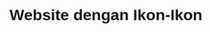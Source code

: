<html lang="id">
<head>
    <meta charset="UTF-8">
    <meta name="viewport" content="width=device-width, initial-scale=1.0">
    <title>Website dengan Ikon</title>
    <!-- Menyertakan link ke Font Awesome untuk ikon -->
    <link rel="stylesheet" href="https://cdnjs.cloudflare.com/ajax/libs/font-awesome/6.0.0-beta3/css/all.min.css">
    <style>
        body {
            font-family: Arial, sans-serif;
            text-align: center;
            padding-top: 50px;
        }
        .icons {
            display: flex;
            justify-content: center;
            gap: 20px;
        }
        .icons a {
            font-size: 40px;
            text-decoration: none;
            color: #000;
        }
        .icons a:hover {
            color: #007bff;
        }
    </style>
</head>
<body>
    <h1>Website dengan Ikon-Ikon</h1>
    <div class="icons">
        <a href="https://www.google.com" target="_blank" title="Google">
            <i class="fas fa-search"></i>
        </a>
        <a href="https://www.facebook.com" target="_blank" title="Facebook">
            <i class="fab fa-facebook"></i>
        </a>
        <a href="https://www.twitter.com" target="_blank" title="Twitter">
            <i class="fab fa-twitter"></i>
        </a>
        <a href="https://www.instagram.com" target="_blank" title="Instagram">
            <i class="fab fa-instagram"></i>
        </a>
        <a href="https://www.youtube.com" target="_blank" title="Youtube">
            <i class="fab fa-youtube"></i>
        </a>
    </div>
</body>
</html>
